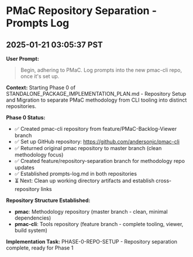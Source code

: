 # PMaC Repository Separation - Prompts Log

## 2025-01-21 03:05:37 PST

**User Prompt:**
> Begin, adhering to PMaC. Log prompts into the new pmac-cli repo, once it's set up.

**Context:** Starting Phase 0 of STANDALONE_PACKAGE_IMPLEMENTATION_PLAN.md - Repository Setup and Migration to separate PMaC methodology from CLI tooling into distinct repositories.

**Phase 0 Status:**
- ✅ Created pmac-cli repository from feature/PMaC-Backlog-Viewer branch
- ✅ Set up GitHub repository: https://github.com/andersonjc/pmac-cli
- ✅ Returned original pmac repository to master branch (clean methodology focus)
- ✅ Created feature/repository-separation branch for methodology repo updates
- ✅ Established prompts-log.md in both repositories
- ⏳ Next: Clean up working directory artifacts and establish cross-repository links

**Repository Structure Established:**
- **pmac**: Methodology repository (master branch - clean, minimal dependencies)
- **pmac-cli**: Tools repository (feature branch - complete tooling, viewer, build system)

**Implementation Task:** PHASE-0-REPO-SETUP - Repository separation complete, ready for Phase 1